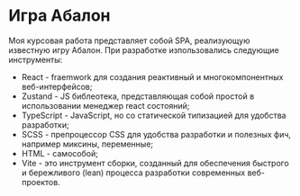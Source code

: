 # Игра Абалон
Моя курсовая работа представляет собой SPA, реализующую известную игру Абалон.
При разработке изпользовались следующие инструменты:
- React - fraemwork для создания реактивный и многокомпонентных веб-интерфейсов;
- Zustand - JS библеотека, представляющая собой простой в использовании менеджер react состояний;
- TypeScript - JavaScript, но со статической типизацией для удобства разработки;
- SCSS - препроцессор CSS для удобства разработки и полезных фич, например миксины, переменные;
- HTML - самособой;
- Vite - это инструмент сборки, созданный для обеспечения быстрого и бережливого (lean) процесса разработки современных веб-проектов.
